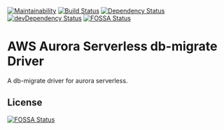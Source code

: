[![Maintainability](https://api.codeclimate.com/v1/badges/eadef0c673311ff3ad10/maintainability)](https://codeclimate.com/github/drg-adaptive/db-migrate-aurora/maintainability)
[![Build Status](https://travis-ci.org/drg-adaptive/db-migrate-aurora.svg?branch=master)](https://travis-ci.org/drg-adaptive/db-migrate-aurora)
[![Dependency Status](https://david-dm.org/drg-adaptive/db-migrate-aurora.svg)](https://david-dm.org/drg-adaptive/db-migrate-aurora)
[![devDependency Status](https://david-dm.org/drg-adaptive/db-migrate-aurora/dev-status.svg)](https://david-dm.org/drg-adaptive/db-migrate-aurora#info=devDependencies)
[![FOSSA Status](https://app.fossa.com/api/projects/git%2Bgithub.com%2Fdrg-adaptive%2Fdb-migrate-aurora.svg?type=shield)](https://app.fossa.com/projects/git%2Bgithub.com%2Fdrg-adaptive%2Fdb-migrate-aurora?ref=badge_shield)


# AWS Aurora Serverless db-migrate Driver
A db-migrate driver for aurora serverless.



## License
[![FOSSA Status](https://app.fossa.com/api/projects/git%2Bgithub.com%2Fdrg-adaptive%2Fdb-migrate-aurora.svg?type=large)](https://app.fossa.com/projects/git%2Bgithub.com%2Fdrg-adaptive%2Fdb-migrate-aurora?ref=badge_large)